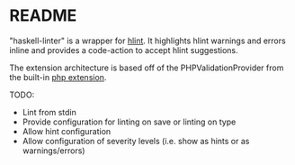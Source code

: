 # README

"haskell-linter" is a wrapper for [hlint](http://community.haskell.org/~ndm/hlint/). It highlights hlint warnings and errors inline and provides a code-action to accept hlint suggestions.  

The extension architecture is based off of the PHPValidationProvider from the built-in [php extension](https://github.com/Microsoft/vscode/tree/master/extensions/php).

TODO:  
- Lint from stdin
- Provide configuration for linting on save or linting on type
- Allow hint configuration
- Allow configuration of severity levels (i.e. show as hints or as warnings/errors)